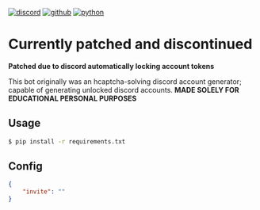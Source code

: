 [![discord](https://img.shields.io/badge/Discord-7289DA?style=for-the-badge&logo=discord&logoColor=white)](https://discord.com)
[![github](https://img.shields.io/badge/GitHub-100000?style=for-the-badge&logo=github&logoColor=white)](https://github.com/AcierP)
[![python](https://img.shields.io/badge/Python-3776AB?style=for-the-badge&logo=python&logoColor=white)](https://www.python.org/downloads/)

# Currently patched and discontinued
**Patched due to discord automatically locking account tokens** 

This bot originally was an hcaptcha-solving discord account generator; capable of generating unlocked discord accounts. **MADE SOLELY FOR EDUCATIONAL PERSONAL PURPOSES**

## Usage

```bash
$ pip install -r requirements.txt
```

## Config
```json
{
    "invite": ""
}
```
